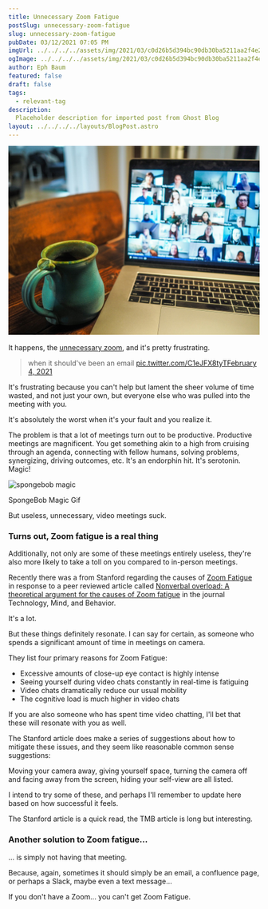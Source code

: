 ```yaml
---
title: Unnecessary Zoom Fatigue
postSlug: unnecessary-zoom-fatigue
slug: unnecessary-zoom-fatigue
pubDate: 03/12/2021 07:05 PM
imgUrl: ../../../../assets/img/2021/03/c0d26b5d394bc90db30ba5211aa2f4e23beb908e.jpeg
ogImage: ../../../../assets/img/2021/03/c0d26b5d394bc90db30ba5211aa2f4e23beb908e.jpeg
author: Eph Baum
featured: false
draft: false
tags:
  - relevant-tag
description:
  Placeholder description for imported post from Ghost Blog
layout: ../../../../layouts/BlogPost.astro
---
```


![Featured Image](../../../../assets/img/2021/03/c0d26b5d394bc90db30ba5211aa2f4e23beb908e.jpeg)

It happens, the [unnecessary zoom](https://twitter.com/JillKrajewski/status/1357331466221453312), and it's pretty frustrating.

> when it should've been an email [pic.twitter.com/C1eJFX8tyT](https://t.co/C1eJFX8tyT)[February 4, 2021](https://twitter.com/JillKrajewski/status/1357331466221453312?ref_src=twsrc%5Etfw)

It's frustrating because you can't help but lament the sheer volume of time wasted, and not just your own, but everyone else who was pulled into the meeting with you.

It's absolutely the worst when it's your fault and you realize it.

The problem is that a lot of meetings turn out to be productive. Productive meetings are magnificent. You get something akin to a high from cruising through an agenda, connecting with fellow humans, solving problems, synergizing, driving outcomes, etc. It's an endorphin hit. It's serotonin. Magic!

![spongebob magic](__GHOST_URL__/content/images/2021/03/spongebob-magic.gif)

SpongeBob Magic Gif

But useless, unnecessary, video meetings suck.

### Turns out, Zoom fatigue is a real thing

Additionally, not only are some of these meetings entirely useless, they're also more likely to take a toll on you compared to in-person meetings.

Recently there was a from Stanford regarding the causes of [Zoom Fatigue](https://news.stanford.edu/2021/02/23/four-causes-zoom-fatigue-solutions/) in response to a peer reviewed article called [Nonverbal overload: A theoretical argument for the causes of Zoom fatigue](https://tmb.apaopen.org/pub/nonverbal-overload/release/1) in the journal Technology, Mind, and Behavior.

It's a lot.

But these things definitely resonate. I can say for certain, as someone who spends a significant amount of time in meetings on camera.

They list four primary reasons for Zoom Fatigue:

*   Excessive amounts of close-up eye contact is highly intense
*   Seeing yourself during video chats constantly in real-time is fatiguing
*   Video chats dramatically reduce our usual mobility
*   The cognitive load is much higher in video chats

If you are also someone who has spent time video chatting, I'll bet that these will resonate with you as well.

The Stanford article does make a series of suggestions about how to mitigate these issues, and they seem like reasonable common sense suggestions:

Moving your camera away, giving yourself space, turning the camera off and facing away from the screen, hiding your self-view are all listed.

I intend to try some of these, and perhaps I'll remember to update here based on how successful it feels.

The Stanford article is a quick read, the TMB article is long but interesting.

### Another solution to Zoom fatigue...

... is simply not having that meeting.

Because, again, sometimes it should simply be an email, a confluence page, or perhaps a Slack, maybe even a text message...

If you don't have a Zoom... you can't get Zoom Fatigue.
